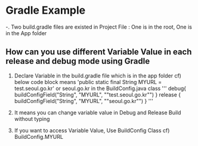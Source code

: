 # Gradle Example

-. Two build.gradle files are existed in Project File
	: One is in the root, One is in the App folder

## How can you use different Variable Value in each release and debug mode using Gradle

1. Declare Variable in the build.gradle file which is in the app folder
cf) below code block means 'public static final String MYURL = test.seoul.go.kr' or seoul.go.kr in the BuildConfig.java class
'''
debug{
	buildConfigField("String", "MYURL", "\"test.seoul.go.kr\"")
} release {
	buildConfigField("String", "MYURL", "\"seoul.go.kr\"")
}
'''

2. It means you can change variable value in Debug and Release Build without typing

3. If you want to access Variable Value, Use BuildConfig Class
cf) BuildConfig.MYURL